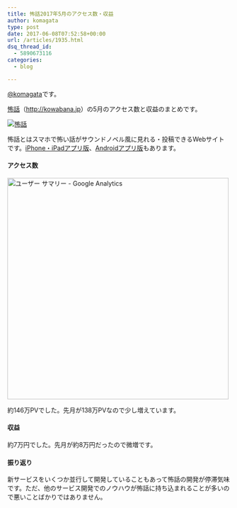 ```yaml
---
title: 怖話2017年5月のアクセス数・収益
author: komagata
type: post
date: 2017-06-08T07:52:58+00:00
url: /articles/1935.html
dsq_thread_id:
  - 5890673116
categories:
  - blog

---
```

[@komagata][1]です。

<a title="怖話" href="http://kowabana.jp" target="_blank">怖話</a>（<a title="怖話" href="http://kowabana.jp" target="_blank">http://kowabana.jp</a>）の5月のアクセス数と収益のまとめです。

<p class="center">
  <a href="http://kowabana.jp"><img src="https://i.gyazo.com/7ac945b83db4936a1cd4947a6ea0c60b.png" alt="怖話" /></a>
</p>

怖話とはスマホで怖い話がサウンドノベル風に見れる・投稿できるWebサイトです。<a title="怖話iPhone・iPadアプリ版" href="https://itunes.apple.com/jp/app/bu-hua-zui-buno1wan5000huano/id564486792?l=ja&mt=8" target="_blank">iPhone・iPadアプリ版</a>、<a title="怖話Androidアプリ版" href="https://play.google.com/store/apps/details?id=jp.fjord.kowabana" target="_blank">Androidアプリ版</a>もあります。

#### アクセス数

<p class="center">
  <img src="https://gyazo.com/154f32a5482b3ebcdddfc93c4484cce0.png" alt="ユーザー サマリー - Google Analytics" width="500px" />
</p>

約146万PVでした。先月が138万PVなので少し増えています。

#### 収益

約7万円でした。先月が約8万円だったので微増です。 

#### 振り返り

新サービスをいくつか並行して開発していることもあって怖話の開発が停滞気味です。ただ、他のサービス開発でのノウハウが怖話に持ち込まれることが多いので悪いことばかりではありません。

 [1]: http://twitter.com/komagata